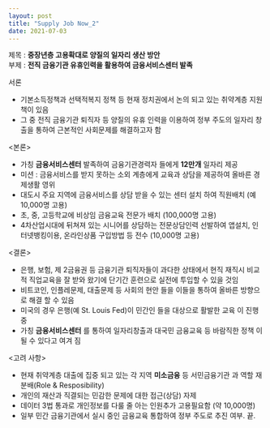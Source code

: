 ```yaml
---
layout: post
title: "Supply Job Now_2"
date: 2021-07-03
---     
```

제목 : **중장년층 고용확대로 양질의 일자리 생산 방안**      
부제 : **전직 금융기관 유휴인력을 활용하여 금융서비스센터 발족**   

서론            
- 기본소득정책과 선택적복지 정책 등 현재 정치권에서 논의 되고 있는 취약계층 지원책이 있음     
- 그 중 전직 금융기관 퇴직자 등 양질의 유휴 인력을 이용하여 정부 주도의 일자리 창출을 통하여 근본적인 사회문제를 해결하고자 함      
     
<본론>       
- 가칭 **금융서비스센터** 발족하여 금융기관경력자 들에게 **12만개** 일자리 제공      
- 미션 : 금융서비스를 받지 못하는 소외 계층에게 교육과 상담을 제공하여 올바른 경제생활 영위         
- 대도시 주요 지역에 금융서비스를 상담 받을 수 있는 센터 설치 하여 직원배치 (예 10,000명 고용)     
- 초, 중, 고등학교에 비상임 금융교육 전문가 배치 (100,000명 고용)       
- 4차산업시대에 뒤쳐져 있는 시니어를 상담하는 전문상담인력 선발하여 앱설치, 인터넷뱅킹이용, 온라인상품 구입방법 등 전수 (10,000명 고용)    
    
<결론>     
- 은행, 보험, 제 2금융권 등 금융기관 퇴직자들이 과다한 상태에서 현직 재직시 비교적 직업교육을 잘 받와 왔기에 단기간 훈련으로 실전에 투입할 수 있을 것임   
- 비트코인, 인플레문제, 대출문제 등 사회의 현안 들을 이들을 통하여 올바른 방향으로 해결 할 수 있음    
- 미국의 경우 은행(예 St. Louis Fed)이  민간인 들을 대상으로 활발한 교육 이 진행중   
- 가칭 **금융서비스센터** 를 통하여 일자리창출과 대국민 금융교육 등 바람직한 정책 이 될 수 있다고 여겨 짐      
    
<고려 사항>    
- 현재 취약계층 대출에 집중 되고 있는 각 지역 **미소금융** 등 서민금융기관 과 역할 재분배(Role & Resposibility)    
- 개인의 재산과 직결되는 민감한 문제에 대한 접근(상담) 자제    
- 데이터 3법 통과로 개인정보를 다룰 줄 아는 인원추가 고용필요함 (약 10,000명)    
- 일부 민간 금융기관에서 실시 중인 금융교육 통합하여 정부 주도로 추진 여부.    끝.   


